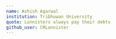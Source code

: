 ```yaml
---
name: Ashish Agarwal
institution: Tribhuwan University
quote: Lannisters always pay their debts 
github_user: CRLannister
---
```

